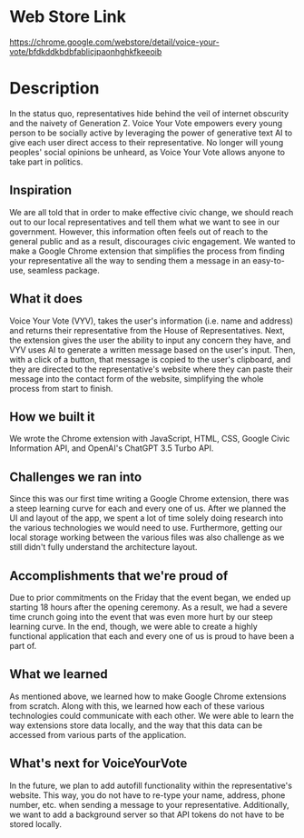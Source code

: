 # Web Store Link
https://chrome.google.com/webstore/detail/voice-your-vote/bfdkddkbdbfablicjpaonhghkfkeeoib


# Description
In the status quo, representatives hide behind the veil of internet obscurity and the naivety of Generation Z. Voice Your Vote empowers every young person to be socially active by leveraging the power of generative text AI to give each user direct access to their representative. No longer will young peoples' social opinions be unheard, as Voice Your Vote allows anyone to take part in politics.

## Inspiration
We are all told that in order to make effective civic change, we should reach out to our local representatives and tell them what we want to see in our government. However, this information often feels out of reach to the general public and as a result, discourages civic engagement. We wanted to make a Google Chrome extension that simplifies the process from finding your representative all the way to sending them a message in an easy-to-use, seamless package.

## What it does
Voice Your Vote (VYV),  takes the user's information (i.e. name and address) and returns their representative from the House of Representatives. Next, the extension gives the user the ability to input any concern they have, and VYV uses AI to generate a written message based on the user's input. Then, with a click of a button, that message is copied to the user's clipboard, and they are directed to the representative's website where they can paste their message into the contact form of the website, simplifying the whole process from start to finish.

## How we built it
We wrote the Chrome extension with JavaScript, HTML, CSS, Google Civic Information API, and OpenAI's ChatGPT 3.5 Turbo API.

## Challenges we ran into
Since this was our first time writing a Google Chrome extension, there was a steep learning curve for each and every one of us. After we planned the UI and layout of the app, we spent a lot of time solely doing research into the various technologies we would need to use. Furthermore, getting our local storage working between the various files was also challenge as we still didn't fully understand the architecture layout.

## Accomplishments that we're proud of
Due to prior commitments on the Friday that the event began, we ended up starting 18 hours after the opening ceremony. As a result, we had a severe time crunch going into the event that was even more hurt by our steep learning curve. In the end, though, we were able to create a highly functional application that each and every one of us is proud to have been a part of.

## What we learned
As mentioned above, we learned how to make Google Chrome extensions from scratch. Along with this, we learned how each of these various technologies could communicate with each other. We were able to learn the way extensions store data locally, and the way that this data can be accessed from various parts of the application.


## What's next for VoiceYourVote
In the future, we plan to add autofill functionality within the representative's website. This way, you do not have to re-type your name, address, phone number, etc. when sending a message to your representative. Additionally, we want to add a background server so that API tokens do not have to be stored locally. 
